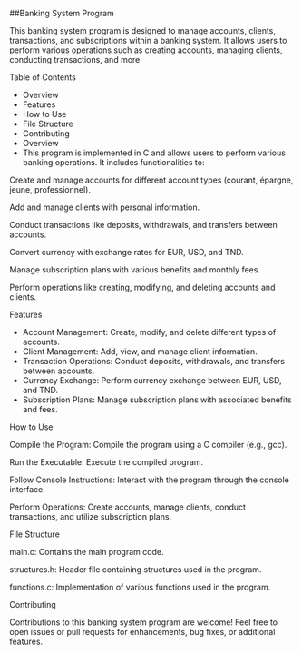 ##Banking System Program

This banking system program is designed to manage accounts, clients, transactions, and subscriptions within a banking system. It allows users to perform various operations such as creating accounts, managing clients, conducting transactions, and more

Table of Contents
- Overview
- Features
- How to Use
- File Structure
- Contributing
- Overview
- This program is implemented in C and allows users to perform various banking operations. It includes functionalities to:

Create and manage accounts for different account types (courant, épargne, jeune, professionnel).

Add and manage clients with personal information.

Conduct transactions like deposits, withdrawals, and transfers between accounts.

Convert currency with exchange rates for EUR, USD, and TND.

Manage subscription plans with various benefits and monthly fees.

Perform operations like creating, modifying, and deleting accounts and clients.

Features

- Account Management: Create, modify, and delete different types of accounts.
- Client Management: Add, view, and manage client information.
- Transaction Operations: Conduct deposits, withdrawals, and transfers between accounts.
- Currency Exchange: Perform currency exchange between EUR, USD, and TND.
- Subscription Plans: Manage subscription plans with associated benefits and fees.
  
How to Use

Compile the Program: Compile the program using a C compiler (e.g., gcc).

Run the Executable: Execute the compiled program.

Follow Console Instructions: Interact with the program through the console interface.

Perform Operations: Create accounts, manage clients, conduct transactions, and utilize subscription plans.

File Structure

main.c: Contains the main program code.

structures.h: Header file containing structures used in the program.

functions.c: Implementation of various functions used in the program.

Contributing

Contributions to this banking system program are welcome! Feel free to open issues or pull requests for enhancements, bug fixes, or additional features.
